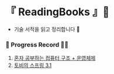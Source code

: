 # 『 ReadingBooks 』🧌

- 기술 서적을 읽고 정리합니다 📖

### 📍 Progress Record 🤸‍♀

1. [혼자 공부하는 컴퓨터 구조 + 운영체제](https://github.com/yunji1201/ReadingBooks/blob/main/computer/README.md)
2. [토비의 스프링 3.1](https://github.com/yunji1201/ReadingBooks/blob/main/spring/README.md)